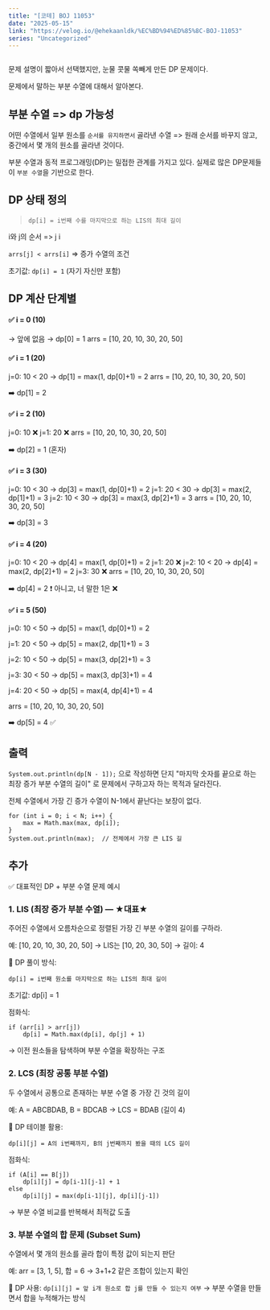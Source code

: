 ```yaml
---
title: "[코테] BOJ 11053"
date: "2025-05-15"
link: "https://velog.io/@ehekaanldk/%EC%BD%94%ED%85%8C-BOJ-11053"
series: "Uncategorized"
---
```


<p><img alt="" src="https://velog.velcdn.com/images/ehekaanldk/post/05cb39ad-96d1-4caf-a612-39ebaa68eddc/image.png" /></p>
<p>문제 설명이 짧아서 선택했지만, 눈물 콧물 쏙빼게 만든 DP 문제이다. </p>
<p>문제에서 말하는 부분 수열에 대해서 알아본다. </p>
<h2 id="부분-수열--dp-가능성">부분 수열 =&gt; dp 가능성</h2>
<p>어떤 수열에서 일부 원소를 <code>순서를 유지하면서</code> 골라낸 수열
=&gt; 원래 순서를 바꾸지 않고, 중간에서 몇 개의 원소를 골라낸 것이다. </p>
<p>부분 수열과 동적 프로그래밍(DP)는 밀접한 관계를 가지고 있다. 실제로 많은 DP문제들이 <code>부분 수열</code>을 기반으로 한다. </p>
<h2 id="dp-상태-정의">DP 상태 정의</h2>
<blockquote>
<p><code>dp[i] = i번째 수를 마지막으로 하는 LIS의 최대 길이</code></p>
</blockquote>
<p>i와 j의 순서 =&gt; j i</p>
<p><code>arrs[j] &lt; arrs[i]</code> =&gt; 증가 수열의 조건</p>
<p>초기값: <code>dp[i] = 1</code> (자기 자신만 포함)</p>
<h2 id="dp-계산-단계별">DP 계산 단계별</h2>
<h4 id="✅-i--0-10">✅ i = 0 (10)</h4>
<p>→ 앞에 없음 → dp[0] = 1
arrs = [10, 20, 10, 30, 20, 50]</p>
<h4 id="✅-i--1-20">✅ i = 1 (20)</h4>
<p>j=0: 10 &lt; 20 → dp[1] = max(1, dp[0]+1) = 2
arrs = [10, 20, 10, 30, 20, 50]</p>
<p>➡️ dp[1] = 2</p>
<h4 id="✅-i--2-10">✅ i = 2 (10)</h4>
<p>j=0: 10 ❌
j=1: 20 ❌
arrs = [10, 20, 10, 30, 20, 50]</p>
<p>➡️ dp[2] = 1 (혼자)</p>
<h4 id="✅-i--3-30">✅ i = 3 (30)</h4>
<p>j=0: 10 &lt; 30 → dp[3] = max(1, dp[0]+1) = 2
j=1: 20 &lt; 30 → dp[3] = max(2, dp[1]+1) = 3
j=2: 10 &lt; 30 → dp[3] = max(3, dp[2]+1) = 3
arrs = [10, 20, 10, 30, 20, 50]</p>
<p>➡️ dp[3] = 3</p>
<h4 id="✅-i--4-20">✅ i = 4 (20)</h4>
<p>j=0: 10 &lt; 20 → dp[4] = max(1, dp[0]+1) = 2
j=1: 20 ❌
j=2: 10 &lt; 20 → dp[4] = max(2, dp[2]+1) = 2
j=3: 30 ❌
arrs = [10, 20, 10, 30, 20, 50]</p>
<p>➡️ dp[4] = 2 ❗ 아니고, 너 말한 1은 ❌</p>
<h4 id="✅-i--5-50">✅ i = 5 (50)</h4>
<p>j=0: 10 &lt; 50 → dp[5] = max(1, dp[0]+1) = 2</p>
<p>j=1: 20 &lt; 50 → dp[5] = max(2, dp[1]+1) = 3</p>
<p>j=2: 10 &lt; 50 → dp[5] = max(3, dp[2]+1) = 3</p>
<p>j=3: 30 &lt; 50 → dp[5] = max(3, dp[3]+1) = 4</p>
<p>j=4: 20 &lt; 50 → dp[5] = max(4, dp[4]+1) = 4</p>
<p>arrs = [10, 20, 10, 30, 20, 50]</p>
<p>➡️ dp[5] = 4 ✅</p>
<h2 id="출력">출력</h2>
<p><code>System.out.println(dp[N - 1]);</code> 
으로 작성하면 단지 &quot;마지막 숫자를 끝으로 하는 최장 증가 부분 수열의 길이&quot; 로 문제에서 구하고자 하는 목적과 달라진다. </p>
<p>전체 수열에서 가장 긴 증가 수열이 N-1에서 끝난다는 보장이 없다. </p>
<pre><code>for (int i = 0; i &lt; N; i++) {
    max = Math.max(max, dp[i]);
}
System.out.println(max);  // 전체에서 가장 큰 LIS 길</code></pre><h2 id="추가">추가</h2>
<p>✅ 대표적인 DP + 부분 수열 문제 예시</p>
<h3 id="1-lis-최장-증가-부분-수열--★대표★">1. LIS (최장 증가 부분 수열) — ★대표★</h3>
<p>주어진 수열에서 오름차순으로 정렬된 가장 긴 부분 수열의 길이를 구하라.</p>
<p>예: [10, 20, 10, 30, 20, 50] → LIS는 [10, 20, 30, 50] → 길이: 4</p>
<p>🔧 DP 풀이 방식:</p>
<p><code>dp[i] = i번째 원소를 마지막으로 하는 LIS의 최대 길이</code></p>
<p>초기값: dp[i] = 1</p>
<p>점화식:</p>
<pre><code>if (arr[i] &gt; arr[j])
    dp[i] = Math.max(dp[i], dp[j] + 1)</code></pre><p>→ 이전 원소들을 탐색하며 부분 수열을 확장하는 구조</p>
<h3 id="2-lcs-최장-공통-부분-수열">2. LCS (최장 공통 부분 수열)</h3>
<p>두 수열에서 공통으로 존재하는 부분 수열 중 가장 긴 것의 길이</p>
<p>예: A = ABCBDAB, B = BDCAB
→ LCS = BDAB (길이 4)</p>
<p>🔧 DP 테이블 활용:</p>
<p><code>dp[i][j] = A의 i번째까지, B의 j번째까지 봤을 때의 LCS 길이</code></p>
<p>점화식:</p>
<pre><code>if (A[i] == B[j]) 
    dp[i][j] = dp[i-1][j-1] + 1
else 
    dp[i][j] = max(dp[i-1][j], dp[i][j-1])</code></pre><p>→ 부분 수열 비교를 반복해서 최적값 도출</p>
<h3 id="3-부분-수열의-합-문제-subset-sum">3. 부분 수열의 합 문제 (Subset Sum)</h3>
<p>수열에서 몇 개의 원소를 골라 합이 특정 값이 되는지 판단</p>
<p>예: arr = [3, 1, 5], 합 = 6
→ 3+1+2 같은 조합이 있는지 확인</p>
<p>🔧 DP 사용:
<code>dp[i][j] = 앞 i개 원소로 합 j를 만들 수 있는지 여부</code>
→ 부분 수열을 만들면서 합을 누적해가는 방식</p>
